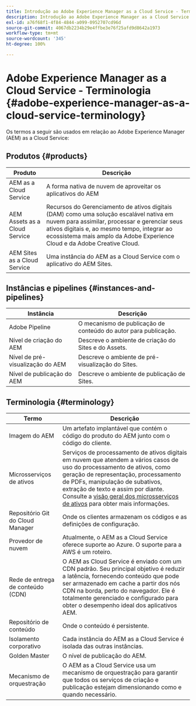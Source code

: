 ```yaml
---
title: Introdução ao Adobe Experience Manager as a Cloud Service - Terminologia
description: Introdução ao Adobe Experience Manager as a Cloud Service - Terminologia.
exl-id: a76f68f1-4f84-4844-a099-0952707cd96d
source-git-commit: 4067db2234b29e4ffbe3e76f25afd9d8642a1973
workflow-type: tm+mt
source-wordcount: '345'
ht-degree: 100%

---
```


# Adobe Experience Manager as a Cloud Service - Terminologia {#adobe-experience-manager-as-a-cloud-service-terminology}

Os termos a seguir são usados em relação ao Adobe Experience Manager (AEM) as a Cloud Service:

## Produtos {#products}

| Produto | Descrição |
|---|---|
| AEM as a Cloud Service | A forma nativa de nuvem de aproveitar os aplicativos do AEM |
| AEM Assets as a Cloud Service | Recursos do Gerenciamento de ativos digitais (DAM) como uma solução escalável nativa em nuvem para assimilar, processar e gerenciar seus ativos digitais e, ao mesmo tempo, integrar ao ecossistema mais amplo da Adobe Experience Cloud e da Adobe Creative Cloud. |
| AEM Sites as a Cloud Service | Uma instância do AEM as a Cloud Service com o aplicativo do AEM Sites. |

## Instâncias e pipelines {#instances-and-pipelines}

| Instância | Descrição |
|---|---|
| Adobe Pipeline | O mecanismo de publicação de conteúdo do autor para publicação. |
| Nível de criação do AEM | Descreve o ambiente de criação do Sites e do Assets. |
| Nível de pré-visualização do AEM | Descreve o ambiente de pré-visualização do Sites. |
| Nível de publicação do AEM | Descreve o ambiente de publicação de Sites. |


<!-- This section of the table must be alphabetic -->

## Terminologia {#terminology}

| Termo | Descrição |
|---|---|
| Imagem do AEM | Um artefato implantável que contém o código do produto do AEM junto com o código do cliente. |
| Microsserviços de ativos | Serviços de processamento de ativos digitais em nuvem que atendem a vários casos de uso do processamento de ativos, como geração de representação, processamento de PDFs, manipulação de subativos, extração de texto e assim por diante. Consulte a [visão geral dos microsserviços de ativos](/help/assets/asset-microservices-overview.md) para obter mais informações. |
| Repositório Git do Cloud Manager | Onde os clientes armazenam os códigos e as definições de configuração. |
| Provedor de nuvem | Atualmente, o AEM as a Cloud Service oferece suporte ao Azure. O suporte para a AWS é um roteiro. |
| Rede de entrega de conteúdo (CDN) | O AEM as Cloud Service é enviado com um CDN padrão. Seu principal objetivo é reduzir a latência, fornecendo conteúdo que pode ser armazenado em cache a partir dos nós CDN na borda, perto do navegador. Ele é totalmente gerenciado e configurado para obter o desempenho ideal dos aplicativos AEM. |
| Repositório de conteúdo | Onde o conteúdo é persistente. |
| Isolamento corporativo | Cada instância do AEM as a Cloud Service é isolada das outras instâncias. |
| Golden Master | O nível de publicação do AEM. |
| Mecanismo de orquestração | O AEM as a Cloud Service usa um mecanismo de orquestração para garantir que todos os serviços de criação e publicação estejam dimensionando como e quando necessário. |
